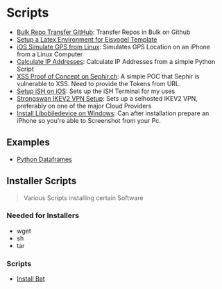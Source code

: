 # Scripts

* [Bulk Repo Transfer GitHub](bulk-repo-transfer/): Transfer Repos in Bulk on Github
* [Setup a Latex Environment for Eisvogel Template](latex_setup/)
* [iOS Simulate GPS from Linux](linux-libimobiledevice-simulate-gpx/): Simulates GPS Location on an iPhone from a Linux Computer
* [Calculate IP Addresses](py-ip-calculation/): Calculate IP Addresses from a simple Python Script
* [XSS Proof of Concept on Sephir.ch](school-portal/): A simple POC that Sephir is vulnerable to XSS. Need to provide the Tokens from URL.
* [Setup iSH on iOS](setup-ish-ios/): Sets up the iSH Terminal for my uses
* [Strongswan IKEV2 VPN Setup](strongswan-ikev2-vpn/): Sets up a selhosted IKEV2 VPN, preferably on one of the major Cloud Providers
* [Install Libobiledevice on Windows](win-install-libimobiledevice/): Can after installation prepare an iPhone so you're able to Screenshot from your Pc.

## Examples

* [Python Dataframes](python-dataframes/)

## Installer Scripts

> Various Scripts installing certain Software

### Needed for Installers

* wget
* sh
* tar

### Scripts

* [Install Bat](./installer-scripts/install-bat.sh)
